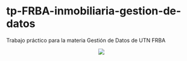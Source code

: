 # tp-FRBA-inmobiliaria-gestion-de-datos
Trabajo práctico para la materia Gestión de Datos de UTN FRBA

<p align="center">
  <img src="https://freeimage.host/i/J7wChzu">
</p>

